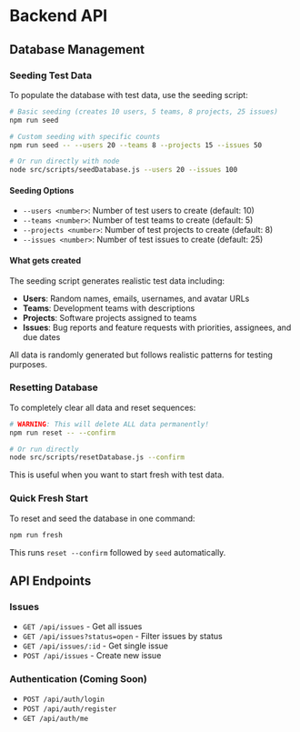 # Backend API

## Database Management

### Seeding Test Data

To populate the database with test data, use the seeding script:

```bash
# Basic seeding (creates 10 users, 5 teams, 8 projects, 25 issues)
npm run seed

# Custom seeding with specific counts
npm run seed -- --users 20 --teams 8 --projects 15 --issues 50

# Or run directly with node
node src/scripts/seedDatabase.js --users 20 --issues 100
```

#### Seeding Options

- `--users <number>`: Number of test users to create (default: 10)
- `--teams <number>`: Number of test teams to create (default: 5)
- `--projects <number>`: Number of test projects to create (default: 8)
- `--issues <number>`: Number of test issues to create (default: 25)

#### What gets created

The seeding script generates realistic test data including:

- **Users**: Random names, emails, usernames, and avatar URLs
- **Teams**: Development teams with descriptions
- **Projects**: Software projects assigned to teams
- **Issues**: Bug reports and feature requests with priorities, assignees, and due dates

All data is randomly generated but follows realistic patterns for testing purposes.

### Resetting Database

To completely clear all data and reset sequences:

```bash
# WARNING: This will delete ALL data permanently!
npm run reset -- --confirm

# Or run directly
node src/scripts/resetDatabase.js --confirm
```

This is useful when you want to start fresh with test data.

### Quick Fresh Start

To reset and seed the database in one command:

```bash
npm run fresh
```

This runs `reset --confirm` followed by `seed` automatically.

## API Endpoints

### Issues
- `GET /api/issues` - Get all issues
- `GET /api/issues?status=open` - Filter issues by status
- `GET /api/issues/:id` - Get single issue
- `POST /api/issues` - Create new issue

### Authentication (Coming Soon)
- `POST /api/auth/login`
- `POST /api/auth/register`
- `GET /api/auth/me`